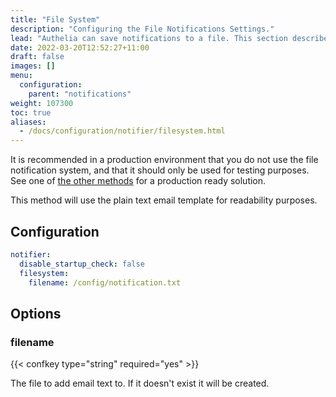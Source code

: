 ```yaml
---
title: "File System"
description: "Configuring the File Notifications Settings."
lead: "Authelia can save notifications to a file. This section describes how to configure this."
date: 2022-03-20T12:52:27+11:00
draft: false
images: []
menu:
  configuration:
    parent: "notifications"
weight: 107300
toc: true
aliases:
  - /docs/configuration/notifier/filesystem.html
---
```


It is recommended in a production environment that you do not use the file notification system, and that it should only
be used for testing purposes. See one of [the other methods](introduction.md) for a production ready solution.

This method will use the plain text email template for readability purposes.

## Configuration

```yaml
notifier:
  disable_startup_check: false
  filesystem:
    filename: /config/notification.txt
```

## Options

### filename

{{< confkey type="string" required="yes" >}}

The file to add email text to. If it doesn't exist it will be created.
